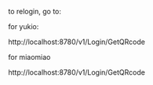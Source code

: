 to relogin, go to:

for yukio:

http://localhost:8780/v1/Login/GetQRcode

for miaomiao

http://localhost:8780/v1/Login/GetQRcode
